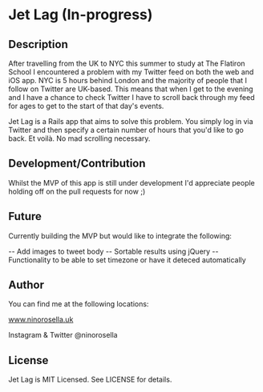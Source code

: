 # Jet Lag (In-progress)

## Description

After travelling from the UK to NYC this summer to study at The Flatiron School I encountered a problem with my Twitter feed on both the web and iOS app. NYC is 5 hours behind London and the majority of people that I follow on Twitter are UK-based. This means that when I get to the evening and I have a chance to check Twitter I have to scroll back through my feed for ages to get to the start of that day's events.

Jet Lag is a Rails app that aims to solve this problem. You simply log in via Twitter and then specify a certain number of hours that you'd like to go back. Et voilà. No mad scrolling necessary.

## Development/Contribution

Whilst the MVP of this app is still under development I'd appreciate people holding off on the pull requests for now ;)

## Future

Currently building the MVP but would like to integrate the following:

-- Add images to tweet body
-- Sortable results using jQuery
-- Functionality to be able to set timezone or have it deteced automatically

## Author

You can find me at the following locations:

www.ninorosella.uk

Instagram & Twitter
@ninorosella

## License

Jet Lag is MIT Licensed. See LICENSE for details.